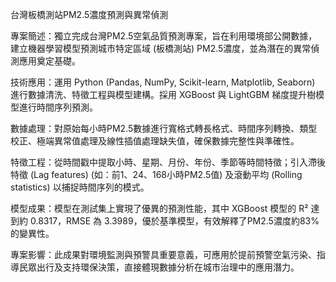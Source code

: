台灣板橋測站PM2.5濃度預測與異常偵測

專案簡述：獨立完成台灣PM2.5空氣品質預測專案，旨在利用環境部公開數據，建立機器學習模型預測城市特定區域 (板橋測站) PM2.5濃度，並為潛在的異常偵測應用奠定基礎。

技術應用：運用 Python (Pandas, NumPy, Scikit-learn, Matplotlib, Seaborn) 進行數據清洗、特徵工程與模型建構。採用 XGBoost 與 LightGBM 梯度提升樹模型進行時間序列預測。

數據處理：對原始每小時PM2.5數據進行寬格式轉長格式、時間序列轉換、類型校正、極端異常值處理及線性插值處理缺失值，確保數據完整性與準確性。

特徵工程：從時間戳中提取小時、星期、月份、年份、季節等時間特徵；引入滯後特徵 (Lag features) (如：前1、24、168小時PM2.5值) 及滾動平均 (Rolling statistics) 以捕捉時間序列的模式。

模型成果：模型在測試集上實現了優異的預測性能，其中 XGBoost 模型的 R² 達到約 0.8317，RMSE 為 3.3989，優於基準模型，有效解釋了PM2.5濃度約83%的變異性。

專案影響：此成果對環境監測與預警具重要意義，可應用於提前預警空氣污染、指導民眾出行及支持環保決策，直接體現數據分析在城市治理中的應用潛力。
